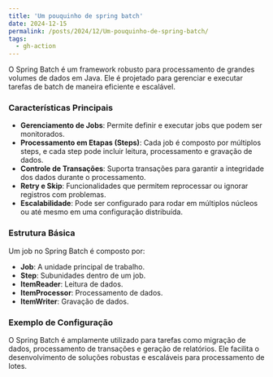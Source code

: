 ```yaml
---
title: 'Um pouquinho de spring batch'
date: 2024-12-15
permalink: /posts/2024/12/Um-pouquinho-de-spring-batch/
tags:
  - gh-action
---
```


O Spring Batch é um framework robusto para processamento de grandes volumes de dados em Java. Ele é projetado para gerenciar e executar tarefas de batch de maneira eficiente e escalável.

### Características Principais

- **Gerenciamento de Jobs**: Permite definir e executar jobs que podem ser monitorados.
- **Processamento em Etapas (Steps)**: Cada job é composto por múltiplos steps, e cada step pode incluir leitura, processamento e gravação de dados.
- **Controle de Transações**: Suporta transações para garantir a integridade dos dados durante o processamento.
- **Retry e Skip**: Funcionalidades que permitem reprocessar ou ignorar registros com problemas.
- **Escalabilidade**: Pode ser configurado para rodar em múltiplos núcleos ou até mesmo em uma configuração distribuída.

### Estrutura Básica

Um job no Spring Batch é composto por:

- **Job**: A unidade principal de trabalho.
- **Step**: Subunidades dentro de um job.
- **ItemReader**: Leitura de dados.
- **ItemProcessor**: Processamento de dados.
- **ItemWriter**: Gravação de dados.

### Exemplo de Configuração



O Spring Batch é amplamente utilizado para tarefas como migração de dados, processamento de transações e geração de relatórios. Ele facilita o desenvolvimento de soluções robustas e escaláveis para processamento de lotes.
